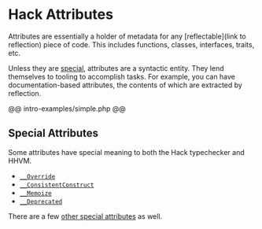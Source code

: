 # Hack Attributes

Attributes are essentially a holder of metadata for any [reflectable](link to reflection) piece of code. This includes functions, classes, interfaces, traits, etc. 

Unless they are [special](special.md), attributes are a syntactic entity. They lend themselves to tooling to accomplish tasks. For example, you can have documentation-based attributes, the contents of which are extracted by reflection.

@@ intro-examples/simple.php @@

## Special Attributes

Some attributes have special meaning to both the Hack typechecker and HHVM. 

- [`__Override`](special.md#__Override)
- [`__ConsistentConstruct`](special.md#__ConsistentConstruct)
- [`__Memoize`](special.md#__Memoize)
- [`__Deprecated`](special.md#__Deprecated)

There are a few [other special attributes](special.md#Other) as well.
